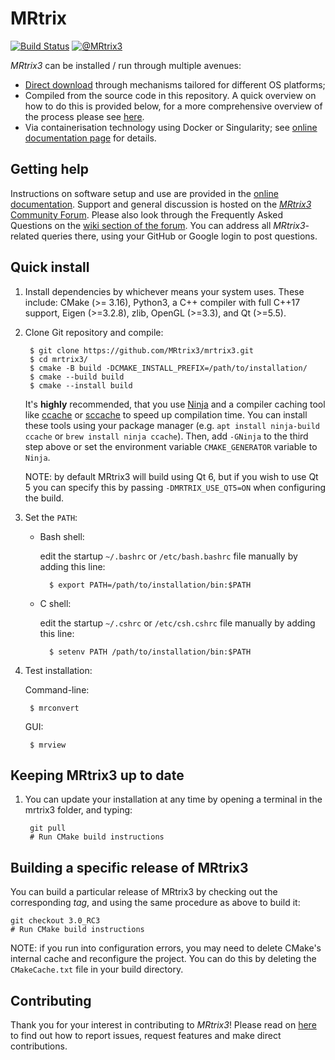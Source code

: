 # MRtrix

[![Build Status](https://github.com/MRtrix3/mrtrix3/workflows/checks/badge.svg)](https://github.com/MRtrix3/mrtrix3/actions)
[![@MRtrix3](http://img.shields.io/twitter/follow/MRtrix3.svg?style=social)](https://twitter.com/MRtrix3)

*MRtrix3* can be installed / run through multiple avenues:
- [Direct download](https://www.mrtrix.org/download/) through mechanisms tailored for different OS platforms;
- Compiled from the source code in this repository. A quick overview on how to do this is provided below, for a more comprehensive
  overview of the process please see [here](https://github.com/MRtrix3/mrtrix3/wiki/Building-from-source).
- Via containerisation technology using Docker or Singularity; see [online documentation page](https://mrtrix.readthedocs.org/en/latest/installation/using_containers.html) for details.

## Getting help

Instructions on software setup and use are provided in the [online documentation](https://mrtrix.readthedocs.org).
Support and general discussion is hosted on the [*MRtrix3* Community Forum](http://community.mrtrix.org/).
Please also look through the Frequently Asked Questions on the [wiki section of the forum](http://community.mrtrix.org/c/wiki).
You can address all *MRtrix3*-related queries there, using your GitHub or Google login to post questions.

## Quick install

1. Install dependencies by whichever means your system uses. 
   These include: CMake (>= 3.16), Python3, a C++ compiler with full C++17 support, 
   Eigen (>=3.2.8), zlib, OpenGL (>=3.3), and Qt (>=5.5).

2. Clone Git repository and compile:

        $ git clone https://github.com/MRtrix3/mrtrix3.git
        $ cd mrtrix3/
        $ cmake -B build -DCMAKE_INSTALL_PREFIX=/path/to/installation/
        $ cmake --build build
        $ cmake --install build
    
    It's **highly** recommended, that you use [Ninja](https://ninja-build.org/) and a compiler caching tool like [ccache](https://ccache.dev/) or [sccache](https://github.com/mozilla/sccache) to speed up compilation time. You can install these tools using your package manager (e.g. `apt install ninja-build ccache` or `brew install ninja ccache`). Then, add `-GNinja` to the third step above or set the environment variable `CMAKE_GENERATOR` variable to `Ninja`.
    
    NOTE: by default MRtrix3 will build using Qt 6, but if you wish to use Qt 5
    you can specify this by passing `-DMRTRIX_USE_QT5=ON` when configuring the build.

3. Set the `PATH`:

    * Bash shell:

      edit the startup `~/.bashrc` or `/etc/bash.bashrc` file manually by adding this line:

            $ export PATH=/path/to/installation/bin:$PATH

    * C shell:

      edit the startup `~/.cshrc` or `/etc/csh.cshrc` file manually by adding this line:

            $ setenv PATH /path/to/installation/bin:$PATH

4. Test installation:

    Command-line:

        $ mrconvert

    GUI:

        $ mrview

## Keeping MRtrix3 up to date

1. You can update your installation at any time by opening a terminal in the mrtrix3 folder, and typing:

        git pull
        # Run CMake build instructions

## Building a specific release of MRtrix3

You can build a particular release of MRtrix3 by checking out the corresponding _tag_, and using the same procedure as above to build it:

    git checkout 3.0_RC3
    # Run CMake build instructions

NOTE: if you run into configuration errors, you may need to delete CMake's internal cache and reconfigure the project. You can do this by deleting the `CMakeCache.txt` file in your build directory.

## Contributing

Thank you for your interest in contributing to *MRtrix3*! Please read on [here](CONTRIBUTING.md) to find out how to report issues, request features and make direct contributions. 
